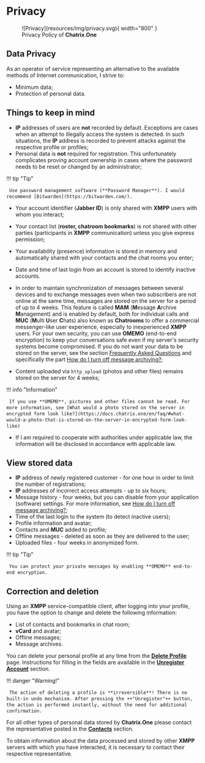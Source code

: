 # Privacy

<figure markdown>
   ![Privacy](resources/img/privacy.svg){ width="800" }
   <figcaption>Privacy Policy of <b>Chatrix.One</b></figcaption>
</figure>

## Data Privacy

As an operator of service representing an alternative to the available methods of Internet communication, I strive to:

- Minimum data;
- Protection of personal data.

## Things to keep in mind

- **IP** addresses of users are **not** recorded by default. Exceptions are cases when an attempt to illegally access the system is detected. In such situations, the **IP** address is recorded to prevent attacks against the respective profile or profiles;
- Personal data is **not** required for registration. This unfortunately complicates proving account ownership in cases where the password needs to be reset or changed by an administrator;

!!! tip "Tip"

     Use password management software (**Password Manager**). I would recommend [Bitwarden](https://bitwarden.com/).

- Your account identifier (**Jabber ID**) is only shared with **XMPP** users with whom you interact;
- Your contact list (**roster, chatroom bookmarks**) is not shared with other parties (participants in **XMPP** communication) unless you give express permission;
- Your availability (presence) information is stored in memory and automatically shared with your contacts and the chat rooms you enter;
- Date and time of last login from an account is stored to identify inactive accounts.
- In order to maintain synchronization of messages between several devices and to exchange messages even when two subscribers are not online at the same time, messages are stored on the server for a period of up to 4 weeks. This feature is called **MAM** (**M**essage **A**rchive **M**anagement) and is enabled by default, both for individual calls and **MUC** (**M**ulti **U**ser **C**hats) also known as **Chatrooms** to offer a commercial messenger-like user experience, especially to inexperienced **XMPP** users. For your own security, you can use **OMEMO** (end-to-end encryption) to keep your conversations safe even if my server's security systems become compromised. If you do not want your data to be stored on the server, see the section [Frequently Asked Questions](https://docs.chatrix.one/en/faq/) and specifically the part [How do I turn off message archiving?](https://docs.chatrix.one/en/faq/#how-do-i-turn-off-message-archiving);

- Content uploaded via `http_upload` (photos and other files) remains stored on the server for 4 weeks;

!!! info "Information"

     If you use **OMEMO**, pictures and other files cannot be read. For more information, see [What would a photo stored on the server in encrypted form look like?](https://docs.chatrix.one/en/faq/#what-would-a-photo-that-is-stored-on-the-server-in-encrypted-form-look-like)

- If I am required to cooperate with authorities under applicable law, the information will be disclosed in accordance with applicable law.

## View stored data

- **IP** address of newly registered customer - for one hour in order to limit the number of registrations;
- **IP** addresses of incorrect access attempts - up to six hours;
- Message history - four weeks, but you can disable from your application (software) settings. For more information, see [How do I turn off message archiving?](https://docs.chatrix.one/en/faq/#how-do-i-turn-off-message-archiving);
- Time of the last login to the system (to detect inactive users);
- Profile information and avatar;
- Contacts and **MUC** added to profile;
- Offline messages - deleted as soon as they are delivered to the user;
- Uploaded files - four weeks in anonymized form.

!!! tip "Tip"

     You can protect your private messages by enabling **OMEMO** end-to-end encryption.

## Correction and deletion

Using an **XMPP** service-compatible client, after logging into your profile, you have the option to change and delete the following information:

- List of contacts and bookmarks in chat room;
- **vCard** and avatar;
- Offline messages;
- Message archives.

You can delete your personal profile at any time from the [**Delete Profile**](https://chatrix.one/user/delete/) page. Instructions for filling in the fields are available in the [**Unregister Account**](https://docs.chatrix.one/en/account/delete-account/) section.

!!! danger "Warning!"

     The action of deleting a profile is **irreversible**! There is no built-in undo mechanism. After pressing the ++"Unregister"++ button, the action is performed instantly, without the need for additional confirmation.

For all other types of personal data stored by **Chatrix.One** please contact the representative posted in the [**Contacts**](https://docs.chatrix.one/en/about/#contacts) section.

To obtain information about the data processed and stored by other **XMPP** servers with which you have interacted, it is necessary to contact their respective representative.
